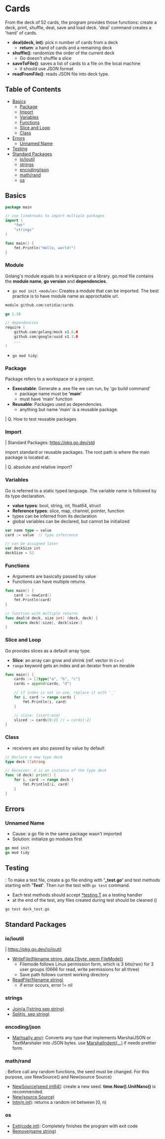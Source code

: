 # Cards
From the deck of 52 cards, the program provides those functions: create a deck, print, shuffle, deal, save and load deck. 'deal' command creates a 'hand' of cards.
- **deal(deck, int)**: pick n number of cards from a deck
  - **return**: a hand of cards and a remaining deck
- **shuffle()**: randomize the order of the current deck
  - Go doesn't shuffle a slice
- **saveToFile()**: saves a list of cards to a file on the local machine
  - it should use JSON format
- **readFromFile()**: reads JSON file into deck type.

## Table of Contents
- [Basics](#basics)
  - [Package](#package)
  - [Import](#import)
  - [Variables](#variables)
  - [Functions](#functions)
  - [Slice and Loop](#slice-and-loop)
  - [Class](#class)
- [Errors](#errors)
  - [Unnamed Name](#unnamed-name)
- [Testing](#testing)
- [Standard Packages](#standard-packages)
  - [io/ioutil](#ioioutil)
  - [strings](#strings)
  - [encoding/json](#encodingjson)
  - [math/rand](#mathrand)
  - [os](#os)

## Basics
```go
package main

// use linebreaks to import multiple packages
import (
    "fmt"
    "strings"
)

func main() {
    fmt.Println("Hello, world!")
}
```
### Module
Golang's module equals to a workspace or a library. go.mod file contains the **module name**, **go version** and **dependencies**.
- ```go mod init <module>```: Creates a module that can be imported. The best practice is to have module name as approchable url.
```go
module github.com/cotidie/cards

go 1.18

// dependencies
require (
	github.com/golang/mock v1.6.0
	github.com/google/uuid v1.3.0
	...
)
```
- ```go mod tidy```: 
### Package
 Package refers to a workspace or a project. 
* **Executable**: Generate a .exe file we can run, by 'go build command'
    * package name must be **'main'**
    * must have 'main' function
* **Reusable**: Packages used as dependencies.
    * anything but name 'main' is a reusable package.
  
| Q. How to test reusable packages

### Import
| Standard Packages: https://pkg.go.dev/std

import standard or reusable packages. The root path is where the main package is located at.

| Q. absolute and relative import?

### Variables
Go is referred to a static typed language. The variable name is followed by its type declaration.  
  * **value types**: bool, string, int, float64, struct
  * **Reference types**: slice, map, channel, pointer, function
  * types can be inferred from its declaration
  * global variables can be declared, but cannot be initialized
  
```go
var name type = value
card := value  // type inferrence

// can be assigned later
var deckSize int
deckSize = 52
```

### Functions
- Arguments are basically passed by value
- Functions can have multiple returns
```go
func main() {
    card := newCard()
    fmt.Println(card)
}

// function with multiple returns
func deal(d deck, size int) (deck, deck) {
    return deck[:size], deck[size:]
}
```

### Slice and Loop
Go provides slices as a default array type.
* **Slice**: an array can grow and shrink (ref. vector in c++)
* ```range``` keyword gets an index and an iterator from an iterable
```go
func main() {
    cards := []type{"a", "b", "c"}
    cards = append(cards, "d")

    // if index is not in use, replace it with '_'
    for i, card := range cards {
        fmt.Println(i, card)
    }

    // slice: [start:end)
    sliced := cards[0:2] // = cards[:2]
}
```

### Class
- receivers are also passed by value by default
```go
// Declare a new type deck
type deck []string

// Receiver: d is an instance of the type deck
func (d deck) print() {
    for i, card := range deck {
        fmt.PrintlnI(i, card)
    }
}
```


## Errors
### Unnamed Name
* Cause: a go file in the same package wasn't imported
* Solution: initialize go modules first
```go
go mod init
go mod tidy
```

## Testing
: To make a test file, create a go file ending with **'_test.go'** and test methods starting with **'Test'**. Then run the test with ```go test``` command.
  - Each test methods should accept [*testing.T](https://pkg.go.dev/testing#T) as a testing handler
  - at the end of the test, any files created during test should be cleaned ()
```bash
go test deck_test.go
```



## Standard Packages
### io/ioutil
| https://pkg.go.dev/io/ioutil
- [WriteFile(filename string, data []byte, perm FileMode))](https://pkg.go.dev/io/ioutil#WriteFile)
  - Filemode follows Linux permission form, which is 3 bits(rwx) for 3 user groups (0666 for read, write permissions for all three)
  - Save path follows current working directory
- [ReadFile(filename string)](https://pkg.go.dev/io/ioutil#ReadFile)
  - if error occurs, error != nil

### strings
- [Join(a []string,sep string)](https://pkg.go.dev/strings#Join)
- [Split(s, sep string)](https://pkg.go.dev/strings#Split)

### encoding/json
- [Marhsal(v any)](https://pkg.go.dev/encoding/json#Marshal): Converts any type that implements MarshalJSON or TextMarshaler into JSON bytes. use [MarshalIndent(...)](https://pkg.go.dev/encoding/json#MarshalIndent) if needs prettier form.

### math/rand
: Before call any random functions, the seed must be changed. For this purpose, use NewSource() and New(source Source)
- [NewSource(seed int64)](https://pkg.go.dev/math/rand#NewSource): create a new seed. **time.Now().UnitNano()** is recommended.
- [New(source Source)](https://pkg.go.dev/math/rand#New)
- [Intn(n int)](https://pkg.go.dev/math/rand#Intn): returns a random int between [0, n)

### os
- [Exit(code int)](https://pkg.go.dev/os#Exit): Completely finishes the program with exit code
- [Remove(name string)](https://pkg.go.dev/os#Remove)